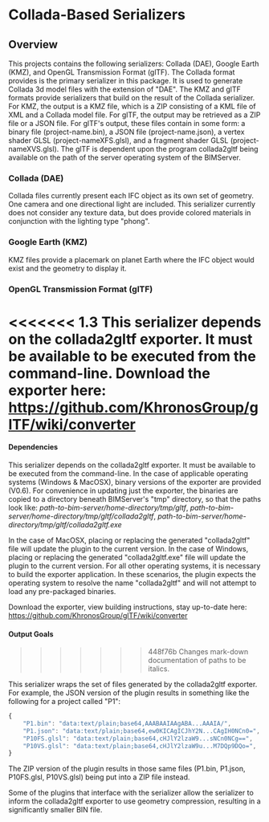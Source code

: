 # Collada-Based Serializers

## Overview

This projects contains the following serializers: Collada (DAE), Google Earth (KMZ), and OpenGL Transmission Format (glTF). The Collada format provides is the primary serializer in this package. It is used to generate Collada 3d model files with the extension of "DAE". The KMZ and glTF formats provide serializers that build on the result of the Collada serializer. For KMZ, the output is a KMZ file, which is a ZIP consisting of a KML file of XML and a Collada model file. For glTF, the output may be retrieved as a ZIP file or a JSON file. For glTF's output, these files contain in some form: a binary file (project-name.bin), a JSON file (project-name.json), a vertex shader GLSL (project-nameXFS.glsl), and a fragment shader GLSL (project-nameXVS.glsl). The glTF is dependent upon the program collada2gltf being available on the path of the server operating system of the BIMServer.


### Collada (DAE)

Collada files currently present each IFC object as its own set of geometry. One camera and one directional light are included. This serializer currently does not consider any texture data, but does provide colored materials in conjunction with the lighting type "phong".


### Google Earth (KMZ)

KMZ files provide a placemark on planet Earth where the IFC object would exist and the geometry to display it. 


### OpenGL Transmission Format (glTF)

<<<<<<< 1.3
This serializer depends on the collada2gltf exporter. It must be available to be executed from the command-line. Download the exporter here: https://github.com/KhronosGroup/glTF/wiki/converter
=======
#### Dependencies

This serializer depends on the collada2gltf exporter. It must be available to be executed from the command-line. In the case of applicable operating systems (Windows & MacOSX), binary versions of the exporter are provided (V0.6). For convenience in updating just the exporter, the binaries are copied to a directory beneath BIMServer's "tmp" directory, so that the paths look like: _path-to-bim-server/home-directory/tmp/gltf_, _path-to-bim-server/home-directory/tmp/gltf/collada2gltf_, _path-to-bim-server/home-directory/tmp/gltf/collada2gltf.exe_

In the case of MacOSX, placing or replacing the generated "collada2gltf" file will update the plugin to the current version. In the case of Windows, placing or replacing the generated "collada2gltf.exe" file will update the plugin to the current version. For all other operating systems, it is necessary to build the exporter application. In these scenarios, the plugin expects the operating system to resolve the name "collada2gltf" and will not attempt to load any pre-packaged binaries. 

Download the exporter, view building instructions, stay up-to-date here: https://github.com/KhronosGroup/glTF/wiki/converter

#### Output Goals
>>>>>>> 448f76b Changes mark-down documentation of paths to be italics.

This serializer wraps the set of files generated by the collada2gltf exporter. For example, the JSON version of the plugin results in something like the following for a project called "P1":

```javascript
{
	"P1.bin": "data:text/plain;base64,AAABAAIAAgABA...AAAIA/",
	"P1.json": "data:text/plain;base64,ew0KICAgICJhY2N...CAgIH0NCn0=",
	"P10FS.glsl": "data:text/plain;base64,cHJlY2lzaW9...sNCn0NCg==",
	"P10VS.glsl": "data:text/plain;base64,cHJlY2lzaW9u...M7DQp9DQo=",
}
```

The ZIP version of the plugin results in those same files (P1.bin, P1.json, P10FS.glsl, P10VS.glsl) being put into a ZIP file instead.

Some of the plugins that interface with the serializer allow the serializer to inform the collada2gltf exporter to use geometry compression, resulting in a significantly smaller BIN file.
